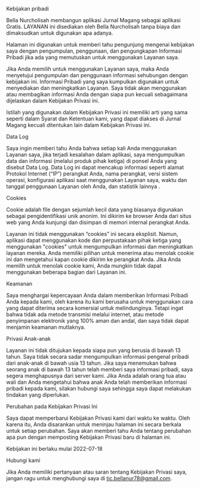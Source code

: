 Kebijakan pribadi

Bella Nurcholisah membangun aplikasi Jurnal Magang sebagai aplikasi Gratis. LAYANAN ini disediakan oleh Bella Nurcholisah tanpa biaya dan dimaksudkan untuk digunakan apa adanya.

Halaman ini digunakan untuk memberi tahu pengunjung mengenai kebijakan saya dengan pengumpulan, penggunaan, dan pengungkapan Informasi Pribadi jika ada yang memutuskan untuk menggunakan Layanan saya.

Jika Anda memilih untuk menggunakan Layanan saya, maka Anda menyetujui pengumpulan dan penggunaan informasi sehubungan dengan kebijakan ini. Informasi Pribadi yang saya kumpulkan digunakan untuk menyediakan dan meningkatkan Layanan. Saya tidak akan menggunakan atau membagikan informasi Anda dengan siapa pun kecuali sebagaimana dijelaskan dalam Kebijakan Privasi ini.

Istilah yang digunakan dalam Kebijakan Privasi ini memiliki arti yang sama seperti dalam Syarat dan Ketentuan kami, yang dapat diakses di Jurnal Magang kecuali ditentukan lain dalam Kebijakan Privasi ini.



Data Log

Saya ingin memberi tahu Anda bahwa setiap kali Anda menggunakan Layanan saya, jika terjadi kesalahan dalam aplikasi, saya mengumpulkan data dan informasi (melalui produk pihak ketiga) di ponsel Anda yang disebut Data Log. Data Log ini dapat mencakup informasi seperti alamat Protokol Internet (“IP”) perangkat Anda, nama perangkat, versi sistem operasi, konfigurasi aplikasi saat menggunakan Layanan saya, waktu dan tanggal penggunaan Layanan oleh Anda, dan statistik lainnya .



Cookies

Cookie adalah file dengan sejumlah kecil data yang biasanya digunakan sebagai pengidentifikasi unik anonim. Ini dikirim ke browser Anda dari situs web yang Anda kunjungi dan disimpan di memori internal perangkat Anda.

Layanan ini tidak menggunakan “cookies” ini secara eksplisit. Namun, aplikasi dapat menggunakan kode dan perpustakaan pihak ketiga yang menggunakan "cookies" untuk mengumpulkan informasi dan meningkatkan layanan mereka. Anda memiliki pilihan untuk menerima atau menolak cookie ini dan mengetahui kapan cookie dikirim ke perangkat Anda. Jika Anda memilih untuk menolak cookie kami, Anda mungkin tidak dapat menggunakan beberapa bagian dari Layanan ini.



Keamanan

Saya menghargai kepercayaan Anda dalam memberikan Informasi Pribadi Anda kepada kami, oleh karena itu kami berusaha untuk menggunakan cara yang dapat diterima secara komersial untuk melindunginya. Tetapi ingat bahwa tidak ada metode transmisi melalui internet, atau metode penyimpanan elektronik yang 100% aman dan andal, dan saya tidak dapat menjamin keamanan mutlaknya.



Privasi Anak-anak

Layanan ini tidak ditujukan kepada siapa pun yang berusia di bawah 13 tahun. Saya tidak secara sadar mengumpulkan informasi pengenal pribadi dari anak-anak di bawah usia 13 tahun. Jika saya menemukan bahwa seorang anak di bawah 13 tahun telah memberi saya informasi pribadi, saya segera menghapusnya dari server kami. Jika Anda adalah orang tua atau wali dan Anda mengetahui bahwa anak Anda telah memberikan informasi pribadi kepada kami, silakan hubungi saya sehingga saya dapat melakukan tindakan yang diperlukan.



Perubahan pada Kebijakan Privasi Ini

Saya dapat memperbarui Kebijakan Privasi kami dari waktu ke waktu. Oleh karena itu, Anda disarankan untuk meninjau halaman ini secara berkala untuk setiap perubahan. Saya akan memberi tahu Anda tentang perubahan apa pun dengan memposting Kebijakan Privasi baru di halaman ini.

Kebijakan ini berlaku mulai 2022-07-18



Hubungi kami

Jika Anda memiliki pertanyaan atau saran tentang Kebijakan Privasi saya, jangan ragu untuk menghubungi saya di tic.bellanur78@gmail.com.

